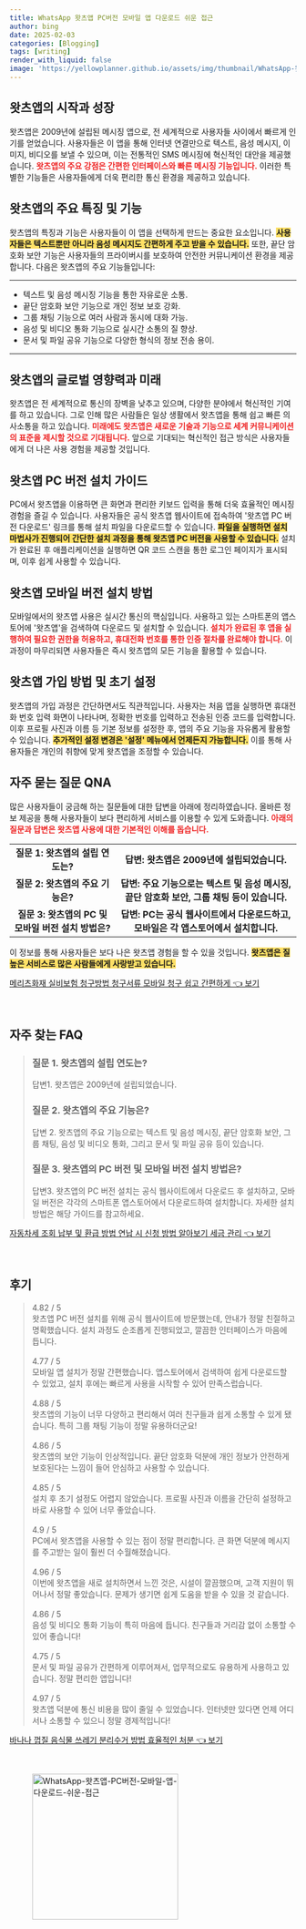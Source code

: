 ```yaml
---
title: WhatsApp 왓츠앱 PC버전 모바일 앱 다운로드 쉬운 접근
author: bing
date: 2025-02-03
categories: [Blogging]
tags: [writing]
render_with_liquid: false
image: 'https://yellowplanner.github.io/assets/img/thumbnail/WhatsApp-왓츠앱-PC버전-모바일-앱-다운로드-쉬운-접근.webp'
---
```



<h2 id='왓츠앱_시작과_성장'>왓츠앱의 시작과 성장</h2>

<p>왓츠앱은 2009년에 설립된 메시징 앱으로, 전 세계적으로 사용자들 사이에서 빠르게 인기를 얻었습니다. 사용자들은 이 앱을 통해 인터넷 연결만으로 텍스트, 음성 메시지, 이미지, 비디오를 보낼 수 있으며, 이는 전통적인 SMS 메시징에 혁신적인 대안을 제공했습니다. <b><span style="color: #ee2323;">왓츠앱의 주요 강점은 간편한 인터페이스와 빠른 메시징 기능입니다.</span></b> 이러한 특별한 기능들은 사용자들에게 더욱 편리한 통신 환경을 제공하고 있습니다.</p>

<h2 id='왓츠앱_특징과_기능'>왓츠앱의 주요 특징 및 기능</h2>

<p>왓츠앱의 특징과 기능은 사용자들이 이 앱을 선택하게 만드는 중요한 요소입니다. <b><span style="background-color: #ffe066;">사용자들은 텍스트뿐만 아니라 음성 메시지도 간편하게 주고 받을 수 있습니다.</span></b> 또한, 끝단 암호화 보안 기능은 사용자들의 프라이버시를 보호하여 안전한 커뮤니케이션 환경을 제공합니다. 다음은 왓츠앱의 주요 기능들입니다:</p>

<hr />

<ul>
    <li>텍스트 및 음성 메시징 기능을 통한 자유로운 소통.</li>
    <li>끝단 암호화 보안 기능으로 개인 정보 보호 강화.</li>
    <li>그룹 채팅 기능으로 여러 사람과 동시에 대화 가능.</li>
    <li>음성 및 비디오 통화 기능으로 실시간 소통의 질 향상.</li>
    <li>문서 및 파일 공유 기능으로 다양한 형식의 정보 전송 용이.</li>
</ul>

<hr />

<h2 id='왓츠앱_글로벌_영향력_및_미래'>왓츠앱의 글로벌 영향력과 미래</h2>

<p>왓츠앱은 전 세계적으로 통신의 장벽을 낮추고 있으며, 다양한 분야에서 혁신적인 기여를 하고 있습니다. 그로 인해 많은 사람들은 일상 생활에서 왓츠앱을 통해 쉽고 빠른 의사소통을 하고 있습니다. <b><span style="color: #ee2323;">미래에도 왓츠앱은 새로운 기술과 기능으로 세계 커뮤니케이션의 표준을 제시할 것으로 기대됩니다.</span></b> 앞으로 기대되는 혁신적인 접근 방식은 사용자들에게 더 나은 사용 경험을 제공할 것입니다.</p>

<h2 id='왓츠앱_PC버전_설치_가이드'>왓츠앱 PC 버전 설치 가이드</h2>

<p>PC에서 왓츠앱을 이용하면 큰 화면과 편리한 키보드 입력을 통해 더욱 효율적인 메시징 경험을 즐길 수 있습니다. 사용자들은 공식 왓츠앱 웹사이트에 접속하여 '왓츠앱 PC 버전 다운로드' 링크를 통해 설치 파일을 다운로드할 수 있습니다. <b><span style="background-color: #ffe066;">파일을 실행하면 설치 마법사가 진행되어 간단한 설치 과정을 통해 왓츠앱 PC 버전을 사용할 수 있습니다.</span></b> 설치가 완료된 후 애플리케이션을 실행하면 QR 코드 스캔을 통한 로그인 페이지가 표시되며, 이후 쉽게 사용할 수 있습니다.</p>

<h2 id='왓츠앱_모바일_버전_설치_방법'>왓츠앱 모바일 버전 설치 방법</h2>

<p>모바일에서의 왓츠앱 사용은 실시간 통신의 핵심입니다. 사용하고 있는 스마트폰의 앱스토어에 '왓츠앱'을 검색하여 다운로드 및 설치할 수 있습니다. <b><span style="color: #ee2323;">설치가 완료된 후 앱을 실행하여 필요한 권한을 허용하고, 휴대전화 번호를 통한 인증 절차를 완료해야 합니다.</span></b> 이 과정이 마무리되면 사용자들은 즉시 왓츠앱의 모든 기능을 활용할 수 있습니다.</p>

<h2 id='왓츠앱_가입_방법_및_초기_설정'>왓츠앱 가입 방법 및 초기 설정</h2>

<p>왓츠앱의 가입 과정은 간단하면서도 직관적입니다. 사용자는 처음 앱을 실행하면 휴대전화 번호 입력 화면이 나타나며, 정확한 번호를 입력하고 전송된 인증 코드를 입력합니다. 이후 프로필 사진과 이름 등 기본 정보를 설정한 후, 앱의 주요 기능을 자유롭게 활용할 수 있습니다. <b><span style="background-color: #ffe066;">추가적인 설정 변경은 '설정' 메뉴에서 언제든지 가능합니다.</span></b> 이를 통해 사용자들은 개인의 취향에 맞게 왓츠앱을 조정할 수 있습니다.</p>

<h2 id='자주_묻는_질문'>자주 묻는 질문 QNA</h2>

<p>많은 사용자들이 궁금해 하는 질문들에 대한 답변을 아래에 정리하였습니다. 올바른 정보 제공을 통해 사용자들이 보다 편리하게 서비스를 이용할 수 있게 도와줍니다. <b><span style="color: #ee2323;">아래의 질문과 답변은 왓츠앱 사용에 대한 기본적인 이해를 돕습니다.</span></b></p>

<table>
    <tr>
        <td style="text-align: center; height: 17px;"><b>질문 1: 왓츠앱의 설립 연도는?</b></td>
        <td style="text-align: center; height: 17px;"><b>답변: 왓츠앱은 2009년에 설립되었습니다.</b></td>
    </tr>
    <tr>
        <td style="text-align: center; height: 17px;"><b>질문 2: 왓츠앱의 주요 기능은?</b></td>
        <td style="text-align: center; height: 17px;"><b>답변: 주요 기능으로는 텍스트 및 음성 메시징, 끝단 암호화 보안, 그룹 채팅 등이 있습니다.</b></td>
    </tr>
    <tr>
        <td style="text-align: center; height: 17px;"><b>질문 3: 왓츠앱의 PC 및 모바일 버전 설치 방법은?</b></td>
        <td style="text-align: center; height: 17px;"><b>답변: PC는 공식 웹사이트에서 다운로드하고, 모바일은 각 앱스토어에서 설치합니다.</b></td>
    </tr>
</table>

<p>이 정보를 통해 사용자들은 보다 나은 왓츠앱 경험을 할 수 있을 것입니다. <b><span style="background-color: #ffe066;">왓츠앱은 질 높은 서비스로 많은 사람들에게 사랑받고 있습니다.</span></b></p>


<p><a class="click-button" title="메리츠화재 실비보험 청구방법 청구서류 모바일 청구 쉽고 간편하게" href="https://yellowplanner.github.io/posts/%EB%A9%94%EB%A6%AC%EC%B8%A0%ED%99%94%EC%9E%AC-%EC%8B%A4%EB%B9%84%EB%B3%B4%ED%97%98-%EC%B2%AD%EA%B5%AC%EB%B0%A9%EB%B2%95-%EC%B2%AD%EA%B5%AC%EC%84%9C%EB%A5%98-%EB%AA%A8%EB%B0%94%EC%9D%BC-%EC%B2%AD%EA%B5%AC-%EC%89%BD%EA%B3%A0-%EA%B0%84%ED%8E%B8%ED%95%98%EA%B2%8C/" rel="dofollow">메리츠화재 실비보험 청구방법 청구서류 모바일 청구 쉽고 간편하게 👈 보기</a></p><br>
<h2 id='자주_찾는_FAQ'>자주 찾는 FAQ</h2>
<div itemscope="" itemtype="https://schema.org/FAQPage"> 
<blockquote> 
<div itemscope="" itemprop="mainEntity" itemtype="https://schema.org/Question"> 
<h3 itemprop="name">질문 1. 왓츠앱의 설립 연도는?</h3> 
<div itemscope="" itemprop="acceptedAnswer" itemtype="https://schema.org/Answer"> 
<span itemprop="text"> 
<p>답변1. 왓츠앱은 2009년에 설립되었습니다.</p> 
</span> 
</div> 
</div> 
<div itemscope="" itemprop="mainEntity" itemtype="https://schema.org/Question"> 
<h3 itemprop="name">질문 2. 왓츠앱의 주요 기능은?</h3> 
<div itemscope="" itemprop="acceptedAnswer" itemtype="https://schema.org/Answer"> 
<span itemprop="text"> 
<p>답변 2. 왓츠앱의 주요 기능으로는 텍스트 및 음성 메시징, 끝단 암호화 보안, 그룹 채팅, 음성 및 비디오 통화, 그리고 문서 및 파일 공유 등이 있습니다.</p> 
</span> 
</div> 
</div> 
<div itemscope="" itemprop="mainEntity" itemtype="https://schema.org/Question"> 
<h3 itemprop="name">질문 3. 왓츠앱의 PC 버전 및 모바일 버전 설치 방법은?</h3> 
<div itemscope="" itemprop="acceptedAnswer" itemtype="https://schema.org/Answer"> 
<span itemprop="text"> 
<p>답변3. 왓츠앱의 PC 버전 설치는 공식 웹사이트에서 다운로드 후 설치하고, 모바일 버전은 각각의 스마트폰 앱스토어에서 다운로드하여 설치합니다. 자세한 설치 방법은 해당 가이드를 참고하세요.</p> 
</span> 
</div> 
</div> 
</blockquote> 
</div>
<p><a class="click-button" title="자동차세 조회 납부 및 환급 방법 연납 시 신청 방법 알아보기 세금 관리" href="https://yellowplanner.github.io/posts/%EC%9E%90%EB%8F%99%EC%B0%A8%EC%84%B8-%EC%A1%B0%ED%9A%8C-%EB%82%A9%EB%B6%80-%EB%B0%8F-%ED%99%98%EA%B8%89-%EB%B0%A9%EB%B2%95-%EC%97%B0%EB%82%A9-%EC%8B%9C-%EC%8B%A0%EC%B2%AD-%EB%B0%A9%EB%B2%95-%EC%95%8C%EC%95%84%EB%B3%B4%EA%B8%B0-%EC%84%B8%EA%B8%88-%EA%B4%80%EB%A6%AC/" rel="dofollow">자동차세 조회 납부 및 환급 방법 연납 시 신청 방법 알아보기 세금 관리 👈 보기</a></p><br>
<h2 id='후기'>후기</h2>
<div itemscope itemtype="https://schema.org/Product">
  <blockquote>
  <div itemprop="review" itemscope itemtype="https://schema.org/Review">
      <div itemprop="reviewRating" itemscope itemtype="https://schema.org/Rating"> <span itemprop="ratingValue">4.82</span> / <span itemprop="bestRating">5</span> </div>
      <span itemprop="reviewBody">왓츠앱 PC 버전 설치를 위해 공식 웹사이트에 방문했는데, 안내가 정말 친절하고 명확했습니다. 설치 과정도 순조롭게 진행되었고, 깔끔한 인터페이스가 마음에 듭니다.</span>
  </div>
  <br>
  <div itemprop="review" itemscope itemtype="https://schema.org/Review">
      <div itemprop="reviewRating" itemscope itemtype="https://schema.org/Rating"> <span itemprop="ratingValue">4.77</span> / <span itemprop="bestRating">5</span> </div>
      <span itemprop="reviewBody">모바일 앱 설치가 정말 간편했습니다. 앱스토어에서 검색하여 쉽게 다운로드할 수 있었고, 설치 후에는 빠르게 사용을 시작할 수 있어 만족스럽습니다.</span>
  </div>
  <br>
  <div itemprop="review" itemscope itemtype="https://schema.org/Review">
      <div itemprop="reviewRating" itemscope itemtype="https://schema.org/Rating"> <span itemprop="ratingValue">4.88</span> / <span itemprop="bestRating">5</span> </div>
      <span itemprop="reviewBody">왓츠앱의 기능이 너무 다양하고 편리해서 여러 친구들과 쉽게 소통할 수 있게 됐습니다. 특히 그룹 채팅 기능이 정말 유용하더군요!</span>
  </div>
  <br>
  <div itemprop="review" itemscope itemtype="https://schema.org/Review">
      <div itemprop="reviewRating" itemscope itemtype="https://schema.org/Rating"> <span itemprop="ratingValue">4.86</span> / <span itemprop="bestRating">5</span> </div>
      <span itemprop="reviewBody">왓츠앱의 보안 기능이 인상적입니다. 끝단 암호화 덕분에 개인 정보가 안전하게 보호된다는 느낌이 들어 안심하고 사용할 수 있습니다.</span>
  </div>
  <br>
  <div itemprop="review" itemscope itemtype="https://schema.org/Review">
      <div itemprop="reviewRating" itemscope itemtype="https://schema.org/Rating"> <span itemprop="ratingValue">4.85</span> / <span itemprop="bestRating">5</span> </div>
      <span itemprop="reviewBody">설치 후 초기 설정도 어렵지 않았습니다. 프로필 사진과 이름을 간단히 설정하고 바로 사용할 수 있어 너무 좋았습니다.</span>
  </div>
  <br>
  <div itemprop="review" itemscope itemtype="https://schema.org/Review">
      <div itemprop="reviewRating" itemscope itemtype="https://schema.org/Rating"> <span itemprop="ratingValue">4.9</span> / <span itemprop="bestRating">5</span> </div>
      <span itemprop="reviewBody">PC에서 왓츠앱을 사용할 수 있는 점이 정말 편리합니다. 큰 화면 덕분에 메시지를 주고받는 일이 훨씬 더 수월해졌습니다.</span>
  </div>
  <br>
  <div itemprop="review" itemscope itemtype="https://schema.org/Review">
      <div itemprop="reviewRating" itemscope itemtype="https://schema.org/Rating"> <span itemprop="ratingValue">4.96</span> / <span itemprop="bestRating">5</span> </div>
      <span itemprop="reviewBody">이번에 왓츠앱을 새로 설치하면서 느낀 것은, 시설이 깔끔했으며, 고객 지원이 뛰어나서 정말 좋았습니다. 문제가 생기면 쉽게 도움을 받을 수 있을 것 같습니다.</span>
  </div>
  <br>
  <div itemprop="review" itemscope itemtype="https://schema.org/Review">
      <div itemprop="reviewRating" itemscope itemtype="https://schema.org/Rating"> <span itemprop="ratingValue">4.86</span> / <span itemprop="bestRating">5</span> </div>
      <span itemprop="reviewBody">음성 및 비디오 통화 기능이 특히 마음에 듭니다. 친구들과 거리감 없이 소통할 수 있어 좋습니다!</span>
  </div>
  <br>
  <div itemprop="review" itemscope itemtype="https://schema.org/Review">
      <div itemprop="reviewRating" itemscope itemtype="https://schema.org/Rating"> <span itemprop="ratingValue">4.75</span> / <span itemprop="bestRating">5</span> </div>
      <span itemprop="reviewBody">문서 및 파일 공유가 간편하게 이루어져서, 업무적으로도 유용하게 사용하고 있습니다. 정말 편리한 앱입니다!</span>
  </div>
  <br>
  <div itemprop="review" itemscope itemtype="https://schema.org/Review">
      <div itemprop="reviewRating" itemscope itemtype="https://schema.org/Rating"> <span itemprop="ratingValue">4.97</span> / <span itemprop="bestRating">5</span> </div>
      <span itemprop="reviewBody">왓츠앱 덕분에 통신 비용을 많이 줄일 수 있었습니다. 인터넷만 있다면 언제 어디서나 소통할 수 있으니 정말 경제적입니다!</span>
  </div>
  </blockquote>
</div>
<p><a class="click-button" title="바나나 껍질 음식물 쓰레기 분리수거 방법 효율적인 처분" href="https://yellowplanner.github.io/posts/%EB%B0%94%EB%82%98%EB%82%98-%EA%BB%8D%EC%A7%88-%EC%9D%8C%EC%8B%9D%EB%AC%BC-%EC%93%B0%EB%A0%88%EA%B8%B0-%EB%B6%84%EB%A6%AC%EC%88%98%EA%B1%B0-%EB%B0%A9%EB%B2%95-%ED%9A%A8%EC%9C%A8%EC%A0%81%EC%9D%B8-%EC%B2%98%EB%B6%84/" rel="dofollow">바나나 껍질 음식물 쓰레기 분리수거 방법 효율적인 처분 👈 보기</a></p><br>
<figure class="image"><img src="https://yellowplanner.github.io/assets/img/thumbnail/WhatsApp-왓츠앱-PC버전-모바일-앱-다운로드-쉬운-접근.webp" alt="WhatsApp-왓츠앱-PC버전-모바일-앱-다운로드-쉬운-접근" width="256" height="256"></figure>